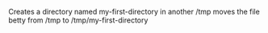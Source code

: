 Creates a directory named my-first-directory in another /tmp
moves the file betty from /tmp to /tmp/my-first-directory
